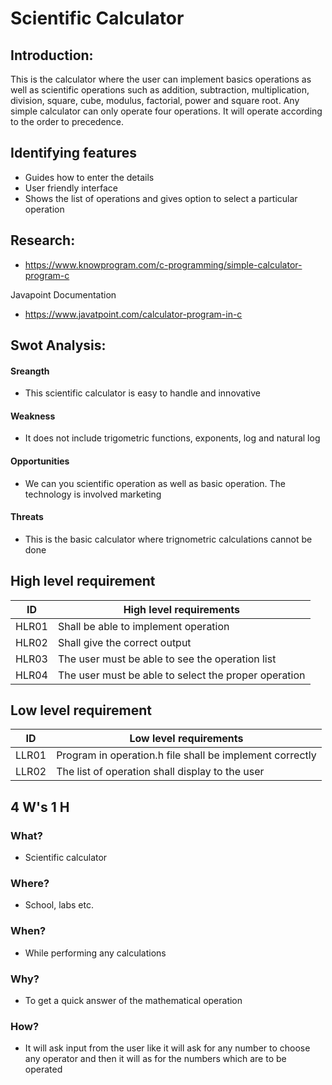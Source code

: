 # Scientific Calculator

## Introduction:

This is the calculator where the user can implement basics operations as well as scientific operations such as addition, subtraction, multiplication, division, square, cube, modulus, factorial, power and square root. Any simple calculator can only operate four operations.
It will operate according to the order to precedence.

## Identifying features
- Guides how to enter the details
- User friendly interface
- Shows the list of operations and gives option to select a particular operation

## Research:
- https://www.knowprogram.com/c-programming/simple-calculator-program-c

Javapoint Documentation
- https://www.javatpoint.com/calculator-program-in-c

## Swot Analysis:
#### Sreangth 
- This scientific calculator is easy to handle and innovative 
#### Weakness
- It does not include trigometric functions, exponents, log and natural log
#### Opportunities
- We can you scientific operation as well as basic operation. The technology is involved marketing
#### Threats
- This is the basic calculator where trignometric calculations cannot be done



## High level requirement
| ID | High level requirements |
| -- | --------------- |
| HLR01 | Shall be able to implement operation |
| HLR02 | Shall give the correct output |
| HLR03 | The user must be able to see the operation list |
| HLR04 | The user must be able to select the proper operation |

## Low level requirement
| ID | Low level requirements |
| -- | --------- |
| LLR01 | Program in operation.h file shall be implement correctly |
| LLR02 | The list of operation shall display to the user |

## 4 W's 1 H
### What?
-  Scientific calculator
### Where?
- School, labs etc.
### When? 
- While performing any calculations
### Why? 
- To get a quick answer of the mathematical operation
### How? 
- It will ask input from the user like it will ask for any number to choose any operator and then it will as for the numbers which are to be operated 


